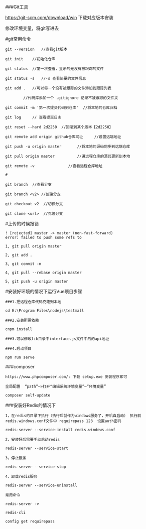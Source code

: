 ###Git工具

https://git-scm.com/download/win 下载对应版本安装

修改环境变量，将git写进去

#git常用命令

	git --version	//查看git版本

	git init	//初始化仓库

	git status	//第一次查看，显示的是没有被跟踪的文件				

	git status -s	//-s 查看简要的文件信息

	git add .	//可以将一个没有被跟踪的文件添加到跟踪列表

			//代码库添加一个 .gitignore 记录不被跟踪的文件夹

	git commit -m '第一次提交代码到仓库'	//将本地的仓库归档

	git log		// 查看提交日志

	git reset --hard 2d2250  //回滚到某个版本【2d2250】

	git remote add origin github仓库网址     //设置远端地址		

	git push -u origin master		//将本地的源码同步到远端仓库  

	git pull origin master			//讲远程仓库的源码更新到本地

	git remote -v				//查看远程仓库地址

	#

	git branch	//查看分支
	
	git branch <v2> //创建分支

	git checkout v2  //切换分支

	git clone <url>  //克隆分支
	


#上传的时候报错

	! [rejected] master -> master (non-fast-forward)
	error: failed to push some refs to

	1, git pull origin master

	2, git add .

	3, git commit -m

	4, git pull --rebase origin master

	5, git push -u origin master



#安装好环境的情况下运行Vue项目步骤

	###1.把远程仓库代码克隆到本地

	cd E:\Program Files\nodejs\testmall	

	###2.安装所需依赖

	cnpm install		

	###3.可以修改lib目录中interface.js文件中的的api地址		

	###4.启动项目

	npm run serve	


###composer

	https://www.phpcomposer.com/: 下载 setup.exe 安装程序即可
	
	全局配置  “path”—>打开“编辑系统环境变量”—“环境变量”

	composer self-update  
  
  

###安装好Redis的情况下

	1，在redis的目录下执行（执行后就作为windows服务了，开机自启动） 执行前 redis.windows.conf文件中 requirepass 123  设置auth密码

	redis-server --service-install redis.windows.conf

	2，安装好后需要手动启动redis

	redis-server --service-start

	3，停止服务

	redis-server --service-stop

	4，卸载redis服务

	redis-server --service-uninstall  

	常用命令

	redis-server -v

	redis-cli

	config get requirepass
